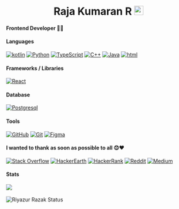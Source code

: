 <h1 align="center">Raja Kumaran R <img src="https://media.giphy.com/media/hvRJCLFzcasrR4ia7z/giphy.gif" width="25px"> <br /> 
       <h4>Frontend Developer 👨‍💻</h4></h1>
       
 #### Languages
 
 
 [<img alt="kotlin" src="https://img.shields.io/badge/kotlin%20-%2343853D.svg?&style=for-the-badge&logo=kotlin&logoColor=white"/>]()
 [<img alt="Python" src="https://img.shields.io/badge/python%20-%2314354C.svg?&style=for-the-badge&logo=python&logoColor=white"/>]()
 [<img alt="TypeScript" src="https://img.shields.io/badge/typescript%20-%23007ACC.svg?&style=for-the-badge&logo=typescript&logoColor=white"/>]()
 [<img alt="C++" src="https://img.shields.io/badge/c++%20-%2300599C.svg?&style=for-the-badge&logo=c%2B%2B&ogoColor=white"/>]()
 [<img alt="Java" src="https://img.shields.io/badge/java%20-%2300599C.svg?&style=for-the-badge&logo=c%2B%2B&ogoColor=white"/>]()
  [<img alt="html" src="https://img.shields.io/badge/html5%20-%2300599C.svg?&style=for-the-badge&logo=c%2B%2B&ogoColor=orange"/>]()


#### Frameworks / Libraries

[<img alt="React" src="https://img.shields.io/badge/react%20-%2320232a.svg?&style=for-the-badge&logo=react&logoColor=%2361DAFB"/>]()


#### Database

[<img alt="Postgresql" src="https://img.shields.io/badge/PostgreSQL-316192?style=for-the-badge&logo=postgresql&logoColor=white" />]()


#### Tools
[<img alt="GitHub" src="https://img.shields.io/badge/github%20-%23121011.svg?&style=for-the-badge&logo=github&logoColor=white"/>]()
[<img alt="Git" src="https://img.shields.io/badge/git%20-%23F05033.svg?&style=for-the-badge&logo=git&logoColor=white"/>]()
[<img alt="Figma" src="https://img.shields.io/badge/figma%20-%23F24E1E.svg?&style=for-the-badge&logo=figma&logoColor=white"/>]()


#### I wanted to thank as soon as possible to all 😊❤

[<img alt="Stack Overflow" src="https://img.shields.io/badge/-Stack%20overflow-FE7A16?style=for-the-badge&logo=stack-overflow&logoColor=white"/>]()
[<img alt="HackerEarth" src="https://img.shields.io/badge/HackerEarth%20-%232C3454.svg?&style=for-the-badge&logo=HackerEarth&logoColor=Blue"/>]()
[<img alt="HackerRank" src="https://img.shields.io/badge/-Hackerrank-2EC866?style=for-the-badge&logo=HackerRank&logoColor=white"/>]()
[<img alt="Reddit" src="https://img.shields.io/badge/Reddit%20-%23FF4500.svg?&style=for-the-badge&logo=Reddit&logoColor=white"/>]()
[<img alt="Medium" src="https://img.shields.io/badge/Medium%20-%23000000.svg?&style=for-the-badge&logo=Medium&logoColor=white"/>]()


#### Stats 
 [![](https://github-readme-streak-stats.herokuapp.com/?user=rajkumar-rk-18&theme=blue-green)]()
 <br />
 <br />
 [<img align="left" alt="Riyazur Razak Status" src="https://github-readme-stats.vercel.app/api?username=rajkumar-rk-18&theme=dark" />]()


  
 
 


